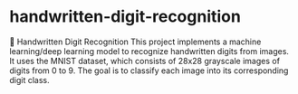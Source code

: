 # handwritten-digit-recognition
🧠 Handwritten Digit Recognition This project implements a machine learning/deep learning model to recognize handwritten digits from images. It uses the MNIST dataset, which consists of 28x28 grayscale images of digits from 0 to 9. The goal is to classify each image into its corresponding digit class.
